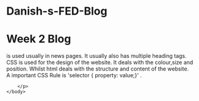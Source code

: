 # Danish-s-FED-Blog
<!DOCTYPE html>
<html>
    <head>
    </head>
    <body>
        <h1>Week 2 Blog</h1>
        <p>
            <!-- <article>  --> is used usually in news pages. It usually also has multiple heading tags.
            <br>
            CSS is used for the design of the website. It deals with the colour,size and position. Whilst html deals with the structure and content of the website.
            <br>
            A important CSS Rule is 'selector { property: value;}' .

        </p>
    </body>

</html>
